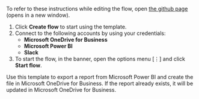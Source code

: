 To refer to these instructions while editing the flow, open [the github page](https://github.com/ot4i/app-connect-templates/blob/master/resources/markdown/Export%20the%20report%20from%20Microsoft%20Power%20BI%20and%20create%20the%20file%20in%20Microsoft%20OneDrive%20for%20Business_instructions.md) (opens in a new window).

1. Click **Create flow** to start using the template.
2. Connect to the following accounts by using your credentials:
   - **Microsoft OneDrive for Business** 
   - **Microsoft Power BI**
   - **Slack**
3. To start the flow, in the banner, open the options menu [⋮] and click **Start flow**.

Use this template to export a report from Microsoft Power BI and create the file in Microsoft OneDrive for Business. If the report already exists, it will be updated in Microsoft OneDrive for Business.
